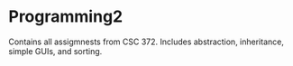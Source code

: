 # Programming2
Contains all assigmnests from CSC 372.
Includes abstraction, inheritance, simple GUIs, and sorting.
